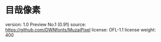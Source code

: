 # 目哉像素

version: 1.0 Preview No.1 (0.91)
source: https://github.com/DWNfonts/MuzaiPixel
license: OFL-1.1 license
weight: 400